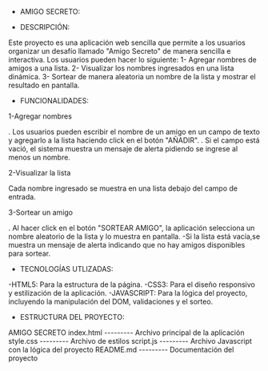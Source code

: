 * AMIGO SECRETO:

* DESCRIPCIÓN:

Este proyecto es una aplicación web sencilla que permite a los usuarios organizar un desafío llamado "Amigo Secreto" de manera sencilla e interactiva. Los usuarios pueden hacer lo siguiente: 
1- Agregar nombres de amigos a una lista.
2- Visualizar los nombres ingresados en una lista dinámica. 
3- Sortear de manera aleatoria un nombre de la lista y mostrar el resultado en pantalla.


* FUNCIONALIDADES:

1-Agregar nombres

. Los usuarios pueden escribir el nombre de un amigo en un campo de texto y agregarlo a la lista haciendo click en el botón "AÑADIR".
. Si el campo está vació, el sistema muestra un mensaje de alerta pidiendo se ingrese al menos un nombre.

2-Visualizar la lista

Cada nombre ingresado se muestra en una lista debajo del campo de entrada.

3-Sortear un amigo

. Al hacer click en el botón "SORTEAR AMIGO", la aplicación selecciona un nombre aleatorio de la lista y lo muestra en pantalla. -Si la lista está vacía,se muestra un mensaje de alerta indicando que no hay amigos disponibles para sortear.


* TECNOLOGÍAS UTLIZADAS:
 
-HTML5: Para la estructura de la página.
-CSS3: Para el diseño responsivo y estilización de la aplicación.
-JAVASCRIPT: Para la lógica del proyecto, incluyendo la manipulación del DOM, validaciones y el sorteo.


* ESTRUCTURA DEL PROYECTO:
 
AMIGO SECRETO index.html ---------  Archivo principal de la aplicación
style.css                ---------  Archivo de estilos
script.js                ---------  Archivo Javascript con la lógica del proyecto
README.md                ---------  Documentación del proyecto
